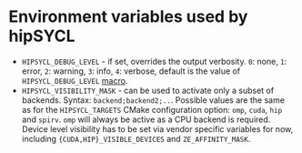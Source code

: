 # Environment variables used by hipSYCL

* `HIPSYCL_DEBUG_LEVEL` - if set, overrides the output verbosity. `0`: none, `1`: error, `2`: warning, `3`: info, `4`: verbose, default is the value of `HIPSYCL_DEBUG_LEVEL` [macro](macros.md).
* `HIPSYCL_VISIBILITY_MASK` - can be used to activate only a subset of backends. Syntax: `backend;backend2;..`. Possible values are the same as for the `HIPSYCL_TARGETS` CMake configuration option: `omp`, `cuda`, `hip` and `spirv`. `omp` will always be active as a CPU backend is required. Device level visibility has to be set via vendor specific variables for now, including `{CUDA,HIP}_VISIBLE_DEVICES` and `ZE_AFFINITY_MASK`.
